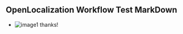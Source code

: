 ## OpenLocalization Workflow Test MarkDown
* ![image1](.\f89986f0-84e7-4f2a-9ae4-20130289bd6d.PNG) thanks!

<!--HONumber=Jan17_HO1-->


